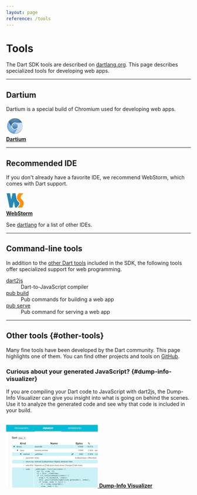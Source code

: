 ```yaml
---
layout: page
reference: /tools
---
```


# Tools

The Dart SDK tools are described on [dartlang.org](dartlang.org/xxx).
This page describes specialized tools for developing web apps.

---

<a name="tools"></a>
<h2>Dartium</h2>

Dartium is a special build of Chromium used for developing web apps.

<a href="dartium/">
<img src="images/dartium-logo-48.jpg" alt="Dart logo" /><br>
<b>Dartium</b>
</a>

---

<a name="ides"></a>
<h2>Recommended IDE</h2>

If you don't already have a favorite IDE,
we recommend WebStorm, which comes with Dart support.

<a href="dartlang.org/xxx">
<img src="images/webstorm.png" alt="WebStorm logo"><br>
<b>WebStorm</b>
</a>

See [dartlang](dartlang.org/xxx) for a list of other IDEs.

---

<a name="other-tools"></a>
<h2>Command-line tools</h2>

In addition to the [other Dart tools](dartlang.org/xxx)
included in the SDK, the following tools
offer specialized support for web programming.

<div class="row">
  <div class="col-md-4">
    <dt> <a href="dart2js.html">dart2js</a> </dt>
      <dd>Dart-to-JavaScript compiler </dd>
  </div>
  <div class="col-md-4">
    <dt> <a href="/tools/pub/">pub build</a> </dt>
      <dd>Pub commands for building a web app </dd>
  </div>
  <div class="col-md-4">
    <dt> <a href="/tools/pub/">pub serve</a> </dt>
      <dd>Pub command for serving a web app </dd>
  </div>
</div>

---

## Other tools {#other-tools}

Many fine tools have been developed by the Dart community.
This page highlights one of them. You can find other projects and tools on
[GitHub](https://github.com/search?l=Dart&q=dart&type=Repositories).

### Curious about your generated JavaScript? {#dump-info-visualizer}

If you are compiling your Dart code to JavaScript with dart2js,
the Dump-Info Visualizer can give you insight into what is going on
behind the scenes.
Use it to analyze the generated code and see why that code is included in
your build.

<a href="https://github.com/dart-lang/dump-info-visualizer"><br>
<img src="images/dump-info-viewer.png" alt="sample Dump-info visualizer output">
<b>Dump-Info Visualizer</b></a>
